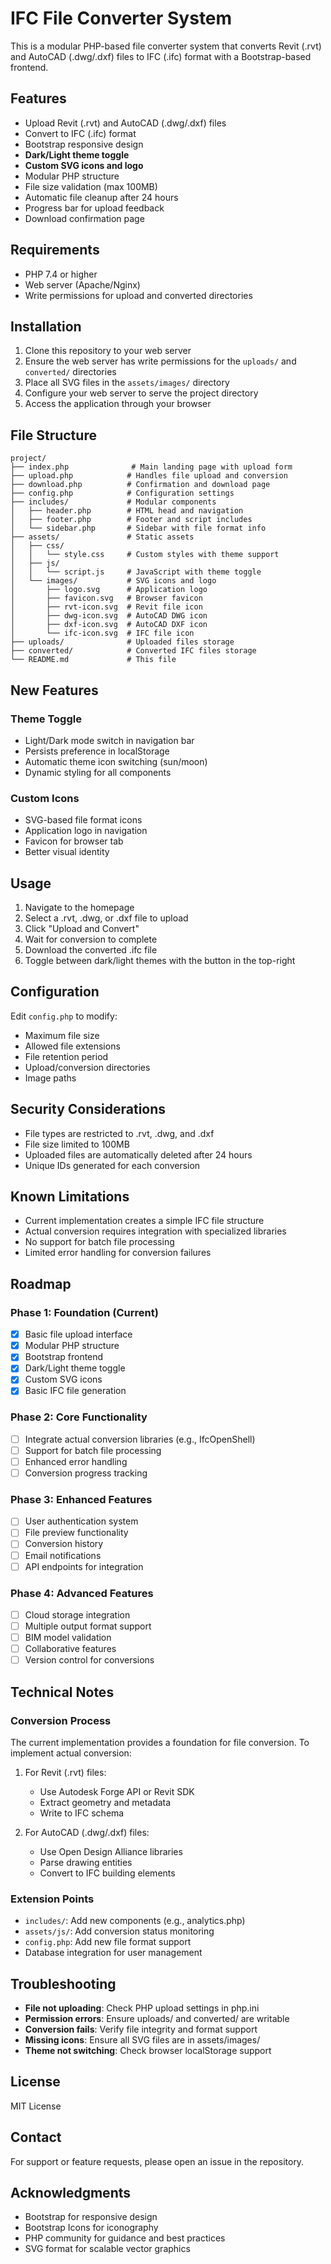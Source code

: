 # IFC File Converter System

This is a modular PHP-based file converter system that converts Revit (.rvt) and AutoCAD (.dwg/.dxf) files to IFC (.ifc) format with a Bootstrap-based frontend.

## Features

- Upload Revit (.rvt) and AutoCAD (.dwg/.dxf) files
- Convert to IFC (.ifc) format
- Bootstrap responsive design
- **Dark/Light theme toggle**
- **Custom SVG icons and logo**
- Modular PHP structure
- File size validation (max 100MB)
- Automatic file cleanup after 24 hours
- Progress bar for upload feedback
- Download confirmation page

## Requirements

- PHP 7.4 or higher
- Web server (Apache/Nginx)
- Write permissions for upload and converted directories

## Installation

1. Clone this repository to your web server
2. Ensure the web server has write permissions for the `uploads/` and `converted/` directories
3. Place all SVG files in the `assets/images/` directory
4. Configure your web server to serve the project directory
5. Access the application through your browser

## File Structure

```
project/
├── index.php              # Main landing page with upload form
├── upload.php            # Handles file upload and conversion
├── download.php          # Confirmation and download page
├── config.php            # Configuration settings
├── includes/             # Modular components
│   ├── header.php        # HTML head and navigation
│   ├── footer.php        # Footer and script includes
│   └── sidebar.php       # Sidebar with file format info
├── assets/               # Static assets
│   ├── css/
│   │   └── style.css     # Custom styles with theme support
│   ├── js/
│   │   └── script.js     # JavaScript with theme toggle
│   └── images/           # SVG icons and logo
│       ├── logo.svg      # Application logo
│       ├── favicon.svg   # Browser favicon
│       ├── rvt-icon.svg  # Revit file icon
│       ├── dwg-icon.svg  # AutoCAD DWG icon
│       ├── dxf-icon.svg  # AutoCAD DXF icon
│       └── ifc-icon.svg  # IFC file icon
├── uploads/              # Uploaded files storage
├── converted/            # Converted IFC files storage
└── README.md             # This file
```

## New Features

### Theme Toggle
- Light/Dark mode switch in navigation bar
- Persists preference in localStorage
- Automatic theme icon switching (sun/moon)
- Dynamic styling for all components

### Custom Icons
- SVG-based file format icons
- Application logo in navigation
- Favicon for browser tab
- Better visual identity

## Usage

1. Navigate to the homepage
2. Select a .rvt, .dwg, or .dxf file to upload
3. Click "Upload and Convert"
4. Wait for conversion to complete
5. Download the converted .ifc file
6. Toggle between dark/light themes with the button in the top-right

## Configuration

Edit `config.php` to modify:
- Maximum file size
- Allowed file extensions
- File retention period
- Upload/conversion directories
- Image paths

## Security Considerations

- File types are restricted to .rvt, .dwg, and .dxf
- File size limited to 100MB
- Uploaded files are automatically deleted after 24 hours
- Unique IDs generated for each conversion

## Known Limitations

- Current implementation creates a simple IFC file structure
- Actual conversion requires integration with specialized libraries
- No support for batch file processing
- Limited error handling for conversion failures

## Roadmap

### Phase 1: Foundation (Current)
- [x] Basic file upload interface
- [x] Modular PHP structure
- [x] Bootstrap frontend
- [x] Dark/Light theme toggle
- [x] Custom SVG icons
- [x] Basic IFC file generation

### Phase 2: Core Functionality
- [ ] Integrate actual conversion libraries (e.g., IfcOpenShell)
- [ ] Support for batch file processing
- [ ] Enhanced error handling
- [ ] Conversion progress tracking

### Phase 3: Enhanced Features
- [ ] User authentication system
- [ ] File preview functionality
- [ ] Conversion history
- [ ] Email notifications
- [ ] API endpoints for integration

### Phase 4: Advanced Features
- [ ] Cloud storage integration
- [ ] Multiple output format support
- [ ] BIM model validation
- [ ] Collaborative features
- [ ] Version control for conversions

## Technical Notes

### Conversion Process

The current implementation provides a foundation for file conversion. To implement actual conversion:

1. For Revit (.rvt) files:
   - Use Autodesk Forge API or Revit SDK
   - Extract geometry and metadata
   - Write to IFC schema

2. For AutoCAD (.dwg/.dxf) files:
   - Use Open Design Alliance libraries
   - Parse drawing entities
   - Convert to IFC building elements

### Extension Points

- `includes/`: Add new components (e.g., analytics.php)
- `assets/js/`: Add conversion status monitoring
- `config.php`: Add new file format support
- Database integration for user management

## Troubleshooting

- **File not uploading**: Check PHP upload settings in php.ini
- **Permission errors**: Ensure uploads/ and converted/ are writable
- **Conversion fails**: Verify file integrity and format support
- **Missing icons**: Ensure all SVG files are in assets/images/
- **Theme not switching**: Check browser localStorage support

## License

MIT License

## Contact

For support or feature requests, please open an issue in the repository.

## Acknowledgments

- Bootstrap for responsive design
- Bootstrap Icons for iconography
- PHP community for guidance and best practices
- SVG format for scalable vector graphics